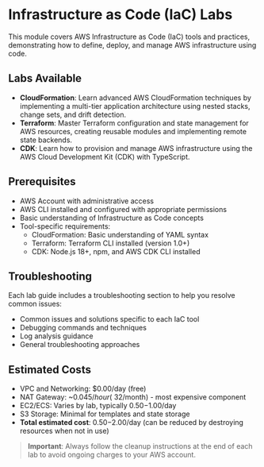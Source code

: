 # Infrastructure as Code (IaC) Labs

This module covers AWS Infrastructure as Code (IaC) tools and practices, demonstrating how to define, deploy, and manage AWS infrastructure using code.

## Labs Available

- **CloudFormation**: Learn advanced AWS CloudFormation techniques by implementing a multi-tier application architecture using nested stacks, change sets, and drift detection.
- **Terraform**: Master Terraform configuration and state management for AWS resources, creating reusable modules and implementing remote state backends.
- **CDK**: Learn how to provision and manage AWS infrastructure using the AWS Cloud Development Kit (CDK) with TypeScript.

## Prerequisites

- AWS Account with administrative access
- AWS CLI installed and configured with appropriate permissions
- Basic understanding of Infrastructure as Code concepts
- Tool-specific requirements:
  - CloudFormation: Basic understanding of YAML syntax
  - Terraform: Terraform CLI installed (version 1.0+)
  - CDK: Node.js 18+, npm, and AWS CDK CLI installed

## Troubleshooting

Each lab guide includes a troubleshooting section to help you resolve common issues:

- Common issues and solutions specific to each IaC tool
- Debugging commands and techniques
- Log analysis guidance
- General troubleshooting approaches

## Estimated Costs

- VPC and Networking: $0.00/day (free)
- NAT Gateway: ~$0.045/hour (~$32/month) - most expensive component
- EC2/ECS: Varies by lab, typically $0.50-$1.00/day
- S3 Storage: Minimal for templates and state storage
- **Total estimated cost**: $0.50-$2.00/day (can be reduced by destroying resources when not in use)

> **Important**: Always follow the cleanup instructions at the end of each lab to avoid ongoing charges to your AWS account.